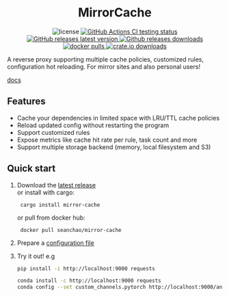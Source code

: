 <h1 align="center">MirrorCache</h1>

<div align="center">
    <img src="https://img.shields.io/github/license/SeanChao/mirror-cache?color=blue&style=flat-square" alt="license"/>
  <a href="https://github.com/SeanChao/mirror-cache/actions/workflows/ci.yml">
    <img src="https://img.shields.io/github/workflow/status/seanchao/mirror-cache/Test?label=Test&logo=github&style=flat-square" alt="GitHub Actions CI testing status"/>
  </a>
  <a href="https://github.com/SeanChao/mirror-cache/releases/latest">
    <img src="https://img.shields.io/github/v/release/seanchao/mirror-cache?sort=semver&style=flat-square" alt="GitHub releases latest version"/>
  </a>
  <a href="https://github.com/SeanChao/mirror-cache/releases">
    <img src="https://img.shields.io/github/downloads/seanchao/mirror-cache/total?label=downloads&style=flat-square" alt="Github releases downloads"/>
  </a>
  <a href="https://hub.docker.com/r/seanchao/mirror-cache">
    <img src="https://img.shields.io/docker/pulls/seanchao/mirror-cache?style=flat-square" alt="docker pulls"/>
  </a>
  <a href="https://crates.io/crates/mirror-cache">
    <img src="https://img.shields.io/crates/d/mirror-cache?label=crates.io&style=flat-square" alt="crate.io downloads"/>
  </a>
</div>

A reverse proxy supporting multiple cache policies, customized rules, configuration hot reloading. For mirror sites and also personal users!

[docs](docs/README.md)

## Features

- Cache your dependencies in limited space with LRU/TTL cache policies
- Reload updated config without restarting the program
- Support customized rules
- Expose metrics like cache hit rate per rule, task count and more
- Support multiple storage backend (memory, local filesystem and S3)

## Quick start

1. Download the [latest release](https://github.com/SeanChao/mirror-cache/releases/latest)  
    or install with cargo:

        cargo install mirror-cache

    or pull from docker hub:

        docker pull seanchao/mirror-cache

2. Prepare a [configuration file](config.yml)

3. Try it out! e.g

    ```sh
    pip install -i http://localhost:9000 requests

    conda install -c http://localhost:9000 requests
    conda config --set custom_channels.pytorch http://localhost:9000/anaconda/cloud/ && conda install -c pytorch -y --download-only -v torchtext
    ```
